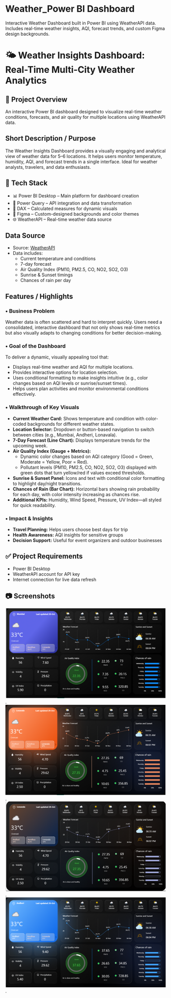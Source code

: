 # Weather_Power BI Dashboard
Interactive Weather Dashboard built in Power BI using WeatherAPI data.  Includes real-time weather insights, AQI, forecast trends, and custom Figma design backgrounds.

# 🌤 Weather Insights Dashboard: Real-Time Multi-City Weather Analytics

## 📌 Project Overview
An interactive Power BI dashboard designed to visualize real-time weather conditions, forecasts, and air quality for multiple locations using WeatherAPI data.

## Short Description / Purpose
The Weather Insights Dashboard provides a visually engaging and analytical view of weather data for 5–6 locations. It helps users monitor temperature, humidity, AQI, and forecast trends in a single interface. Ideal for weather analysts, travelers, and data enthusiasts.

## 🔧 Tech Stack
- 📊 Power BI Desktop – Main platform for dashboard creation
- 📂 Power Query – API integration and data transformation
- 🧠 DAX – Calculated measures for dynamic visuals
- 🎨 Figma – Custom-designed backgrounds and color themes
- 🌐 WeatherAPI – Real-time weather data source

## Data Source
- Source: [WeatherAPI](https://www.weatherapi.com/)
- Data includes:
  - Current temperature and conditions
  - 7-day forecast
  - Air Quality Index (PM10, PM2.5, CO, NO2, SO2, O3)
  - Sunrise & Sunset timings
  - Chances of rain per day
## Features / Highlights

### • Business Problem
Weather data is often scattered and hard to interpret quickly. Users need a consolidated, interactive dashboard that not only shows real-time metrics but also visually adapts to changing conditions for better decision-making.

### • Goal of the Dashboard
To deliver a dynamic, visually appealing tool that:
- Displays real-time weather and AQI for multiple locations.
- Provides interactive options for location selection.
- Uses conditional formatting to make insights intuitive (e.g., color changes based on AQI levels or sunrise/sunset times).
- Helps users plan activities and monitor environmental conditions effectively.

### • Walkthrough of Key Visuals
- **Current Weather Card:** Shows temperature and condition with color-coded backgrounds for different weather states.
- **Location Selector:** Dropdown or button-based navigation to switch between cities (e.g., Mumbai, Andheri, Lonavala).
- **7-Day Forecast (Line Chart):** Displays temperature trends for the upcoming week.
- **Air Quality Index (Gauge + Metrics):**
  - Dynamic color changes based on AQI category (Good = Green, Moderate = Yellow, Poor = Red).
  - Pollutant levels (PM10, PM2.5, CO, NO2, SO2, O3) displayed with green dots that turn yellow/red if values exceed thresholds.
- **Sunrise & Sunset Panel:** Icons and text with conditional color formatting to highlight day/night transitions.
- **Chances of Rain (Bar Chart):** Horizontal bars showing rain probability for each day, with color intensity increasing as chances rise.
- **Additional KPIs:** Humidity, Wind Speed, Pressure, UV Index—all styled for quick readability.

### • Impact & Insights
- **Travel Planning:** Helps users choose best days for trip
- **Health Awareness:** AQI insights for sensitive groups
- **Decision Support:** Useful for event organizers and outdoor businesses

## ✅ Project Requirements
- Power BI Desktop
- WeatherAPI account for API key
- Internet connection for live data refresh

 ## 📷 Screenshots

![Blue Dashboard](https://raw.githubusercontent.com/rishikesh199/Weather_Dashboard/main/Weather_Dashboard_Blue.png).
![Orange Dashboard](https://raw.githubusercontent.com/rishikesh199/Weather_Dashboard/main/Weather_Dashboard_Orange.png).
![Purple Dashboard](https://raw.githubusercontent.com/rishikesh199/Weather_Dashboard/main/Weather_Dashboard_Purple.png).
![Shades Dashboard](https://raw.githubusercontent.com/rishikesh199/Weather_Dashboard/main/Weather_Dashboard_Shades.png).



